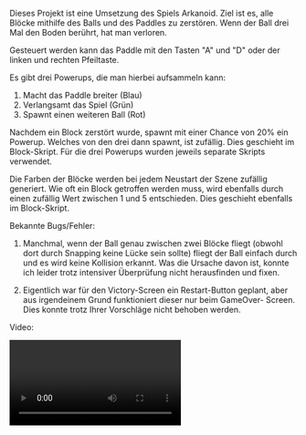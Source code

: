 Dieses Projekt ist eine Umsetzung des Spiels Arkanoid. Ziel ist es,
alle Blöcke mithilfe des Balls und des Paddles zu zerstören.
Wenn der Ball drei Mal den Boden berührt, hat man verloren.

Gesteuert werden kann das Paddle mit den Tasten "A" und "D" oder
der linken und rechten Pfeiltaste.

Es gibt drei Powerups, die man hierbei aufsammeln kann:

1. Macht das Paddle breiter (Blau)
2. Verlangsamt das Spiel (Grün)
3. Spawnt einen weiteren Ball (Rot)

Nachdem ein Block zerstört wurde, spawnt mit einer Chance von 20%
ein Powerup. Welches von den drei dann spawnt, ist zufällig. Dies
geschieht im Block-Skript. Für die drei Powerups wurden jeweils
separate Skripts verwendet.

Die Farben der Blöcke werden bei jedem Neustart der Szene zufällig
generiert. Wie oft ein Block getroffen werden muss, wird ebenfalls
durch einen zufällig Wert zwischen 1 und 5 entschieden. Dies
geschieht ebenfalls im Block-Skript.

Bekannte Bugs/Fehler:

1. Manchmal, wenn der Ball genau zwischen zwei Blöcke fliegt (obwohl
dort durch Snapping keine Lücke sein sollte) fliegt der Ball
einfach durch und es wird keine Kollision erkannt. Was die Ursache
davon ist, konnte ich leider trotz intensiver Überprüfung nicht
herausfinden und fixen.

2. Eigentlich war für den Victory-Screen ein Restart-Button geplant,
aber aus irgendeinem Grund funktioniert dieser nur beim GameOver-
Screen. Dies konnte trotz Ihrer Vorschläge nicht behoben werden.

Video:

![Video](video/Video.mp4)
